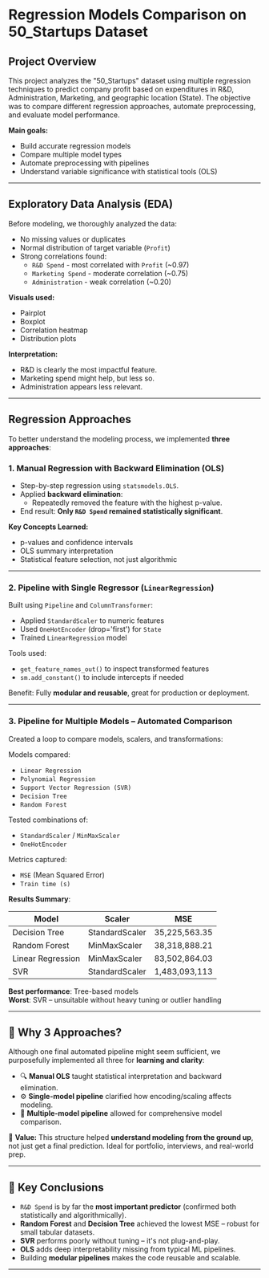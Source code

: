 # Regression Models Comparison on 50_Startups Dataset

## Project Overview
This project analyzes the "50_Startups" dataset using multiple regression techniques to predict company profit based on expenditures in R&D, Administration, Marketing, and geographic location (State). The objective was to compare different regression approaches, automate preprocessing, and evaluate model performance.

**Main goals:**
- Build accurate regression models
- Compare multiple model types
- Automate preprocessing with pipelines
- Understand variable significance with statistical tools (OLS)

---

## Exploratory Data Analysis (EDA)

Before modeling, we thoroughly analyzed the data:

- No missing values or duplicates
- Normal distribution of target variable (`Profit`)
- Strong correlations found:
  - `R&D Spend` - most correlated with `Profit` (~0.97)
  - `Marketing Spend` - moderate correlation (~0.75)
  - `Administration` - weak correlation (~0.20)

**Visuals used:**
- Pairplot 
- Boxplot
- Correlation heatmap
- Distribution plots

**Interpretation:**
- R&D is clearly the most impactful feature.
- Marketing spend might help, but less so.
- Administration appears less relevant.

---

## Regression Approaches
To better understand the modeling process, we implemented **three approaches**:

### 1. Manual Regression with Backward Elimination (OLS)

- Step-by-step regression using `statsmodels.OLS`.
- Applied **backward elimination**:
  - Repeatedly removed the feature with the highest p-value.
- End result: **Only `R&D Spend` remained statistically significant**.

**Key Concepts Learned:**
- p-values and confidence intervals
- OLS summary interpretation
- Statistical feature selection, not just algorithmic

---

### 2. Pipeline with Single Regressor (`LinearRegression`)

Built using `Pipeline` and `ColumnTransformer`:

- Applied `StandardScaler` to numeric features
- Used `OneHotEncoder` (drop='first') for `State`
- Trained `LinearRegression` model

Tools used:
- `get_feature_names_out()` to inspect transformed features
- `sm.add_constant()` to include intercepts if needed

Benefit: Fully **modular and reusable**, great for production or deployment.

---

### 3. Pipeline for Multiple Models – Automated Comparison

Created a loop to compare models, scalers, and transformations:

Models compared:
- `Linear Regression`
- `Polynomial Regression`
- `Support Vector Regression (SVR)`
- `Decision Tree`
- `Random Forest`

Tested combinations of:
- `StandardScaler` / `MinMaxScaler`
- `OneHotEncoder`

Metrics captured:
- `MSE` (Mean Squared Error)
- `Train time (s)`

**Results Summary**:

| Model               | Scaler         | MSE           |
|--------------------|----------------|---------------|
| Decision Tree       | StandardScaler | 35,225,563.35 |
| Random Forest       | MinMaxScaler   | 38,318,888.21 |
| Linear Regression   | MinMaxScaler   | 83,502,864.03 |
| SVR                 | StandardScaler | 1,483,093,113 |

**Best performance**: Tree-based models  
**Worst**: SVR – unsuitable without heavy tuning or outlier handling

---

## 🧠 Why 3 Approaches?

Although one final automated pipeline might seem sufficient, we purposefully implemented all three for **learning and clarity**:

- 🔍 **Manual OLS** taught statistical interpretation and backward elimination.
- ⚙️ **Single-model pipeline** clarified how encoding/scaling affects modeling.
- 🤖 **Multiple-model pipeline** allowed for comprehensive model comparison.

🎯 **Value:** This structure helped **understand modeling from the ground up**, not just get a final prediction. Ideal for portfolio, interviews, and real-world prep.

---

## 📌 Key Conclusions

- `R&D Spend` is by far the **most important predictor** (confirmed both statistically and algorithmically).
- **Random Forest** and **Decision Tree** achieved the lowest MSE – robust for small tabular datasets.
- **SVR** performs poorly without tuning – it's not plug-and-play.
- **OLS** adds deep interpretability missing from typical ML pipelines.
- Building **modular pipelines** makes the code reusable and scalable.

---











